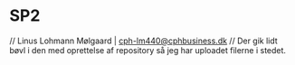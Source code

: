 # SP2
// Linus Lohmann Mølgaard | cph-lm440@cphbusiness.dk
// Der gik lidt bøvl i den med oprettelse af repository så jeg har uploadet filerne i stedet.

